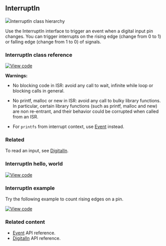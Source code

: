 ## InterruptIn

<span class="images">![](https://os.mbed.com/docs/development/mbed-os-api-doxy/classmbed_1_1_interrupt_in.png)<span>InterruptIn class hierarchy</span></span>

Use the InterruptIn interface to trigger an event when a digital input pin changes. You can trigger interrupts on the rising edge (change from 0 to 1) or falling edge (change from 1 to 0) of signals.

### InterruptIn class reference

[![View code](https://www.mbed.com/embed/?type=library)](https://os.mbed.com/docs/development/mbed-os-api-doxy/classmbed_1_1_interrupt_in.html)

**Warnings:**

* No blocking code in ISR: avoid any call to wait, infinite while loop or blocking calls in general.

* No printf, malloc or new in ISR: avoid any call to bulky library functions. In particular, certain library functions (such as printf, malloc and new) are non re-entrant, and their behavior could be corrupted when called from an ISR.

* For `printfs` from interrupt context, use [Event](event.html) instead.

### Related

To read an input, see [DigitalIn](digitalin.html).

### InterruptIn hello, world

[![View code](https://www.mbed.com/embed/?url=https://os.mbed.com/teams/mbed_example/code/InterruptIn_HelloWorld/)](https://os.mbed.com/teams/mbed_example/code/InterruptIn_HelloWorld/file/de061b559d35/main.cpp)

### InterruptIn example

Try the following example to count rising edges on a pin.

[![View code](https://www.mbed.com/embed/?url=https://os.mbed.com/teams/mbed_example/code/InterruptIn_ex_1/)](https://os.mbed.com/teams/mbed_example/code/InterruptIn_ex_1/file/49002ccc54b5/main.cpp)

### Related content

- [Event](event.html) API reference.
- [DigitalIn](digitalin.html) API reference.
